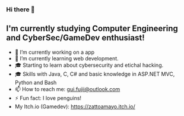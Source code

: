 ### Hi there 👋

## I'm currently studying Computer Engineering and CyberSec/GameDev enthusiast!

- 🔭 I’m currently working on a app
- 🌱 I’m currently learning web development.
- 🎓 Starting to learn about cybersecurity and etichal hacking.
- 🎓 Skills with Java, C, C# and basic knowledge in ASP.NET MVC, Python and Bash
- 📫 How to reach me: gui.fujii@outlook.com
- ⚡ Fun fact: I love penguins!
- My Itch.io (Gamedev): https://zattoamayo.itch.io/
